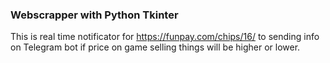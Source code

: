 ### Webscrapper with Python Tkinter 

This is real time notificator for https://funpay.com/chips/16/ to sending info on Telegram bot if price on game selling things will be higher or lower.  
